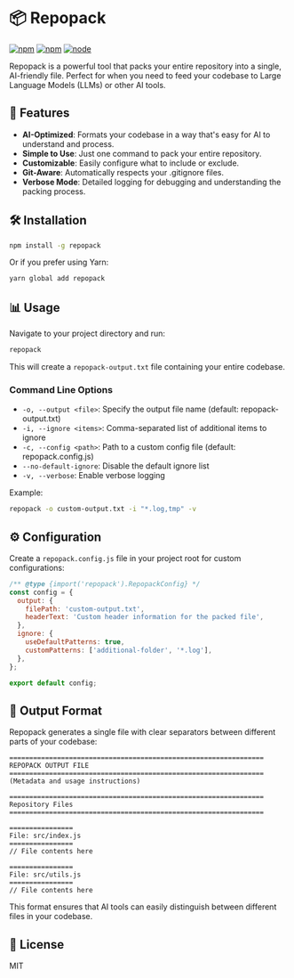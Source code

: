 # 📦 Repopack

[![npm](https://img.shields.io/npm/v/repopack.svg?maxAge=1000)](https://www.npmjs.com/package/repopack)
[![npm](https://img.shields.io/npm/l/repopack.svg?maxAge=1000)](https://github.com/yamadashy/repopack/blob/master/LICENSE.md)
[![node](https://img.shields.io/node/v/repopack.svg?maxAge=1000)](https://www.npmjs.com/package/repopack)

Repopack is a powerful tool that packs your entire repository into a single, AI-friendly file. Perfect for when you need to feed your codebase to Large Language Models (LLMs) or other AI tools.

## 🚀 Features

- **AI-Optimized**: Formats your codebase in a way that's easy for AI to understand and process.
- **Simple to Use**: Just one command to pack your entire repository.
- **Customizable**: Easily configure what to include or exclude.
- **Git-Aware**: Automatically respects your .gitignore files.
- **Verbose Mode**: Detailed logging for debugging and understanding the packing process.

## 🛠 Installation

```bash
npm install -g repopack
```

Or if you prefer using Yarn:

```bash
yarn global add repopack
```

## 📊 Usage

Navigate to your project directory and run:

```bash
repopack
```

This will create a `repopack-output.txt` file containing your entire codebase.

### Command Line Options

- `-o, --output <file>`: Specify the output file name (default: repopack-output.txt)
- `-i, --ignore <items>`: Comma-separated list of additional items to ignore
- `-c, --config <path>`: Path to a custom config file (default: repopack.config.js)
- `--no-default-ignore`: Disable the default ignore list
- `-v, --verbose`: Enable verbose logging

Example:
```bash
repopack -o custom-output.txt -i "*.log,tmp" -v
```

## ⚙️ Configuration

Create a `repopack.config.js` file in your project root for custom configurations:

```javascript
/** @type {import('repopack').RepopackConfig} */
const config = {
  output: {
    filePath: 'custom-output.txt',
    headerText: 'Custom header information for the packed file',
  },
  ignore: {
    useDefaultPatterns: true,
    customPatterns: ['additional-folder', '*.log'],
  },
};

export default config;
```

## 📄 Output Format

Repopack generates a single file with clear separators between different parts of your codebase:

```
================================================================
REPOPACK OUTPUT FILE
================================================================
(Metadata and usage instructions)

================================================================
Repository Files
================================================================

================
File: src/index.js
================
// File contents here

================
File: src/utils.js
================
// File contents here
```

This format ensures that AI tools can easily distinguish between different files in your codebase.

## 📜 License
MIT
